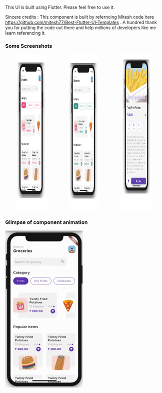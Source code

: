 This UI is built using Flutter. Please feel free to use it.

Sincere credits : This component is built by referncing Mitesh code here https://github.com/mitesh77/Best-Flutter-UI-Templates . A hundred thank you for putting the code out there and help millions of developers like me learn referencing it.  

### Some Screenshots

<div id="banner" style="overflow: hidden; display: flex; justify-content:space-around;">
     <div class="" style="max-width: 20%; max-height: 20%;">
           <img src="https://github.com/TeaTalkInternal/github_assets/blob/master/images/grocery_image_1.png" height="500em">
      </div>
       <div class="" style="max-width: 20%; max-height: 20%;">
            <img src="https://github.com/TeaTalkInternal/github_assets/blob/master/images/grocery_image_2.png" height="500em">
        </div>
        <div class="" style="max-width: 20%; max-height: 20%;">
            <img src="https://github.com/TeaTalkInternal/github_assets/blob/master/images/grocery_image_3.png" height="500em">
        </div>
</div>

### Glimpse of component animation

<img src="https://github.com/TeaTalkInternal/github_assets/blob/master/gifs/grocery-app-template.gif" height="500em">
